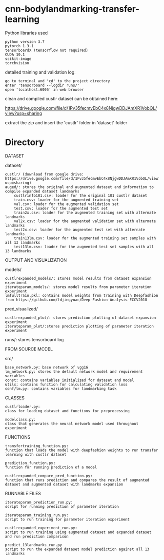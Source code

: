 # cnn-bodylandmarking-transfer-learning

Python libraries used

	python version 3.7
	pytorch 1.3.1
	tensorboardX (tensorflow not required)
	CUDA 10.1
	scikit-image 
	torchvision
	
detailed training and validation log:

	go to terminal and 'cd' to the project directory
	enter 'tensorboard --logdir runs/'
	open 'localhost:6006' in web browser
	
clean and compiled custlr dataset can be obtained here: 

https://drive.google.com/file/d/1Pv35fecmvEbC4x8NjgwDDJAmXR1VobQL/view?usp=sharing 

extract the zip and insert the 'custlr' folder in 'dataset' folder

# Directory

DATASET

dataset/

	custlr/ (download from google drive: https://drive.google.com/file/d/1Pv35fecmvEbC4x8NjgwDDJAmXR1VobQL/view?usp=sharing)
	auged/: stores the original and augmented dataset and information to compile expanded dataset landmarks
		custlrinfo101.csv: loader for the original 101 custlr dataset
		train.csv: loader for the augmented training set
		val.csv: loader for the augmented validation set
		test.csv: loader for the augmented test set
		train2x.csv: loader for the augmented training set with alternate landmarks
		val2x.csv: loader for the augmented validation set with alternate landmarks
		test2x.csv: loader for the augmented test set with alternate landmarks
		train13lm.csv: loader for the augmented training set samples with all 13 landmarks
		test13lm.csv: loader for the augmented test set samples with all 13 landmarks

OUTPUT AND VISUALIZATION

models/

	custlrexpanded_models/: stores model results from dataset expansion experiment
	iterateparam_models/: stores model results from parameter iteration experiment
	lmfulltrain.pkl: contains model weights from training with Deepfashion from https://github.com/fdjingyuan/Deep-Fashion-Analysis-ECCV2018

pred_visualized/

	custlrexpanded_plot/: stores prediction plotting of dataset expansion experiment
	iterateparam_plot/:stores prediction plotting of parameter iteration experiment

runs/: stores tensorboard log

FROM SOURCE MODEL

src/

	base_network.py: base network of vgg16
	lm_network.py: stores the default network model and requirement variables
	const: contains variables initialized for dataset and model
	utils: contains function for calculating validation loss
	conf/lm.py: contains variables for landmarking task


CLASSES

	custlrloader.py: 
	class for loading dataset and functions for preprocessing

	modelclass.py: 
	class that generates the neural network model used throughout experiment

FUNCTIONS

	transfertraining_function.py: 
	function that loads the model with deepfashion weights to run transfer learning with custlr dataset

	prediction_function.py: 
	function for running prediction of a model

	custlrexpanded_compare_pred_function.py: 
	function that runs prediction and compares the result of augmented dataset and augmented dataset with landmarks expansion

RUNNABLE FILES

	iterateparam_prediction_run.py: 
	script for running prediction of parameter iteration

	iterateparam_training_run.py: 
	script to run training for parameter iteration experiment

	custlrexpanded_experiment_run.py: 
	script to run training using augmented dataset and expanded dataset and run prediction comparison

	predict_13landmarks_run.py
	script to run the expanded dataset model prediction against all 13 landmarks
